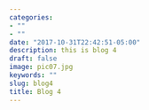 ```yaml
---
categories:
- ""
- ""
date: "2017-10-31T22:42:51-05:00"
description: this is blog 4
draft: false
image: pic07.jpg
keywords: ""
slug: blog4
title: Blog 4
---
```

